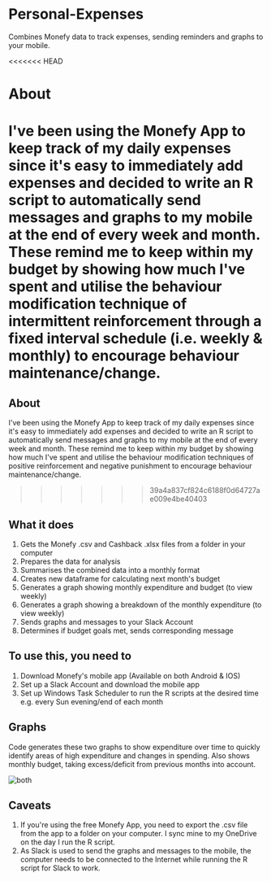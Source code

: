 # Personal-Expenses
Combines Monefy data to track expenses, sending reminders and graphs to your mobile.

<<<<<<< HEAD
# About
I've been using the Monefy App to keep track of my daily expenses since it's easy to immediately add expenses and decided to write an R script to automatically send messages and graphs to my mobile at the end of every week and month. These remind me to keep within my budget by showing how much I've spent and utilise the behaviour modification technique of intermittent reinforcement through a fixed interval schedule (i.e. weekly & monthly) to encourage behaviour maintenance/change. 
=======
## About
I've been using the Monefy App to keep track of my daily expenses since it's easy to immediately add expenses and decided to write an R script to automatically send messages and graphs to my mobile at the end of every week and month. These remind me to keep within my budget by showing how much I've spent and utilise the behaviour modification techniques of positive reinforcement and negative punishment to encourage behaviour maintenance/change. 
>>>>>>> 39a4a837cf824c6188f0d64727ae009e4be40403

## What it does  
1. Gets the Monefy .csv and Cashback .xlsx files from a folder in your computer
2. Prepares the data for analysis
3. Summarises the combined data into a monthly format 
4. Creates new dataframe for calculating next month's budget 
5. Generates a graph showing monthly expenditure and budget (to view weekly)
6. Generates a graph showing a breakdown of the monthly expenditure (to view weekly)
7. Sends graphs and messages to your Slack Account
8. Determines if budget goals met, sends corresponding message
 
## To use this, you need to
1. Download Monefy's mobile app (Available on both Android & IOS)
2. Set up a Slack Account and download the mobile app
3. Set up Windows Task Scheduler to run the R scripts at the desired time 
    e.g. every Sun evening/end of each month 

## Graphs
Code generates these two graphs to show expenditure over time to quickly identify areas of high expenditure and changes in spending. 
Also shows monthly budget, taking excess/deficit from previous months into account. 

![both](https://user-images.githubusercontent.com/35417392/34953625-59be27a2-fa58-11e7-935f-8226fd2ae85d.png)

## Caveats
1. If you're using the free Monefy App, you need to export the .csv file from the app to a folder on your computer. I sync mine to my OneDrive on the day I run the R script.
2. As Slack is used to send the graphs and messages to the mobile, the computer needs to be connected to the Internet while running the R script for Slack to work.
